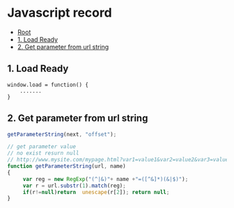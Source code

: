 ﻿# Javascript record

*   [Root](../README.md)
*	[1. Load Ready](#a1)
*	[2. Get parameter from url string](#a2)

<h2 id="a1">1. Load Ready</h2>

```
window.load = function() {
	.......
}
```

<h2 id="a2">2. Get parameter from url string</h2>

```javascript
getParameterString(next, "offset");

// get parameter value 
// no exist resurn null
// http://www.mysite.com/mypage.html?var1=value1&var2=value2&var3=value3
function getParameterString(url, name)
{
     var reg = new RegExp("(^|&)"+ name +"=([^&]*)(&|$)");
     var r = url.substr(1).match(reg);
     if(r!=null)return  unescape(r[2]); return null;
}
```
